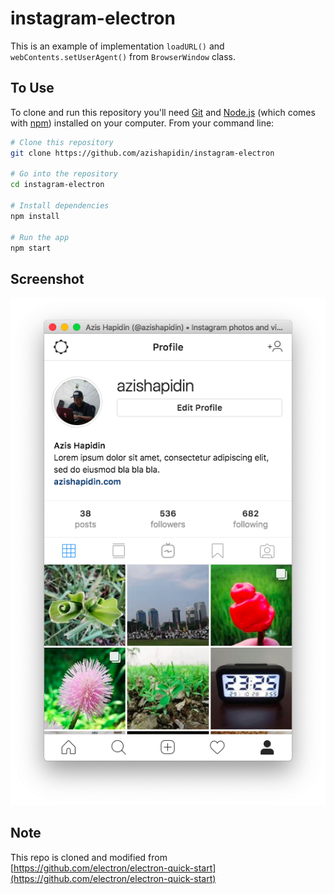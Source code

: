 # instagram-electron
This is an example of implementation `loadURL()` and `webContents.setUserAgent()` from `BrowserWindow` class.

## To Use
To clone and run this repository you'll need [Git](https://git-scm.com) and [Node.js](https://nodejs.org/en/download/) (which comes with [npm](http://npmjs.com)) installed on your computer. From your command line:

```bash
# Clone this repository
git clone https://github.com/azishapidin/instagram-electron

# Go into the repository
cd instagram-electron

# Install dependencies
npm install

# Run the app
npm start
```

## Screenshot

<div style="text-align: center;">
<img src="screenshot.png">
</div>

## Note

This repo is cloned and modified from [https://github.com/electron/electron-quick-start](https://github.com/electron/electron-quick-start)